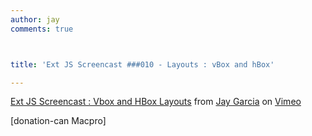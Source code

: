 ```yaml
---
author: jay
comments: true



title: 'Ext JS Screencast ###010 - Layouts : vBox and hBox'

---
```





[Ext JS Screencast : Vbox and HBox Layouts](http://vimeo.com/12455581) from [Jay Garcia](http://vimeo.com/tdgi) on [Vimeo](http://vimeo.com)



[donation-can Macpro] 
